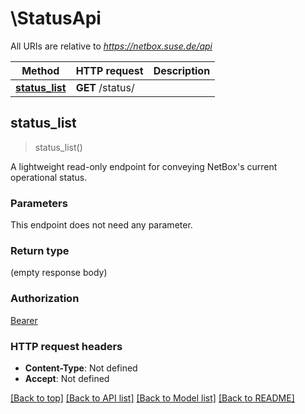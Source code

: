 # \StatusApi

All URIs are relative to *https://netbox.suse.de/api*

Method | HTTP request | Description
------------- | ------------- | -------------
[**status_list**](StatusApi.md#status_list) | **GET** /status/ | 



## status_list

> status_list()


A lightweight read-only endpoint for conveying NetBox's current operational status.

### Parameters

This endpoint does not need any parameter.

### Return type

 (empty response body)

### Authorization

[Bearer](../README.md#Bearer)

### HTTP request headers

- **Content-Type**: Not defined
- **Accept**: Not defined

[[Back to top]](#) [[Back to API list]](../README.md#documentation-for-api-endpoints) [[Back to Model list]](../README.md#documentation-for-models) [[Back to README]](../README.md)

